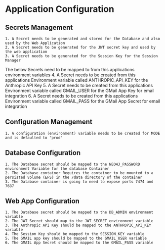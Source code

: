 # Application Configuration

## Secrets Management
    1. A Secret needs to be generated and stored for the Database and also used by the Web Application
    2. A Secret needs to be generated for the JWT secret key and used by the web application
    3. A Secret needs to be generated for the Session Key for the Session Manager
The below Secrets need to be mapped to from this applications environment variables
    4. A Secret needs to be created from this applications Environment variable called ANTHROPIC_API_KEY for the Anthropic API Key
    5. A Secret needs to be created from this applications Environment variable called GMAIL_USER for the GMail App Key for email integration
    6. A Secret needs to be created from this applications Environment variable called GMAIL_PASS for the GMail App Secret for email integration

## Configuration Management
    1. A configuration (environment) variable needs to be created for MODE and is defaulted to "prod"

## Database Configuration
    1. The Database secret should be mapped to the NEO4J_PASSWORD environment Variable for the database Container
    2. The Database container Requires the container to be mounted to a persisted volume (EFS) in the /data directory of the container
    3. The Database container is going to need to expose ports 7474 and 7687

## Web App Configuration
    1. The Database secret should be mapped to the DB_ADMIN environment variable
    2. The JWT Secret should map to the JWT_SECRET environment variable
    3. The Anthropic API Key should be mapped to the ANTHROPIC_API_KEY variable
    4. The Session Key should be mapped to the SESSION_KEY variable
    5. The GMAIL app key should be mapped to the GMAIL_USER variable
    6. The GMAIL App Secret should be mapped to the GMAIL_PASS variable